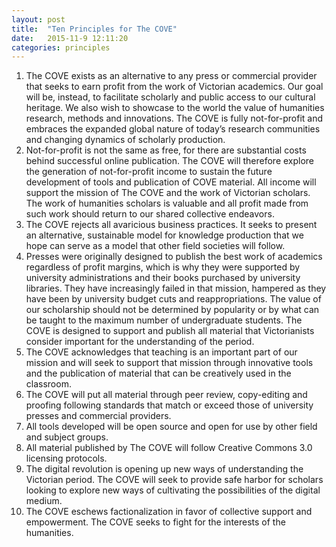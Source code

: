 ```yaml
---
layout: post
title:  "Ten Principles for The COVE"
date:   2015-11-9 12:11:20
categories: principles
---
```


1.	The COVE exists as an alternative to any press or commercial provider that seeks to earn profit from the work of Victorian academics.  Our goal will be, instead, to facilitate scholarly and public access to our cultural heritage.  We also wish to showcase to the world the value of humanities research, methods and innovations.  The COVE is fully not-for-profit and embraces the expanded global nature of today’s research communities and changing dynamics of scholarly production.
2.	Not-for-profit is not the same as free, for there are substantial costs behind successful online publication.  The COVE will therefore explore the generation of not-for-profit income to sustain the future development of tools and publication of COVE material.  All income will support the mission of The COVE and the work of Victorian scholars.  The work of humanities scholars is valuable and all profit made from such work should return to our shared collective endeavors.  
3.	The COVE rejects all avaricious business practices.  It seeks to present an alternative, sustainable model for knowledge production that we hope can serve as a model that other field societies will follow.
4.	Presses were originally designed to publish the best work of academics regardless of profit margins, which is why they were supported by university administrations and their books purchased by university libraries.  They have increasingly failed in that mission, hampered as they have been by university budget cuts and reappropriations.  The value of our scholarship should not be determined by popularity or by what can be taught to the maximum number of undergraduate students.  The COVE is designed to support and publish all material that Victorianists consider important for the understanding of the period. 
5.	The COVE acknowledges that teaching is an important part of our mission and will seek to support that mission through innovative tools and the publication of material that can be creatively used in the classroom.
6.	The COVE will put all material through peer review, copy-editing and proofing following standards that match or exceed those of university presses and commercial providers.  
7.	All tools developed will be open source and open for use by other field and subject groups. 
8.	All material published by The COVE will follow Creative Commons 3.0 licensing protocols.  
9.	The digital revolution is opening up new ways of understanding the Victorian period.  The COVE will seek to provide safe harbor for scholars looking to explore new ways of cultivating the possibilities of the digital medium.  
10.	The COVE eschews factionalization in favor of collective support and empowerment.  The COVE seeks to fight for the interests of the humanities.

